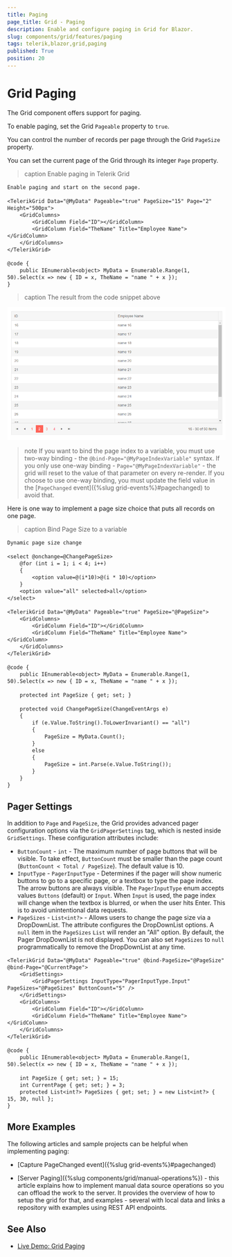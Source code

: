```yaml
---
title: Paging
page_title: Grid - Paging
description: Enable and configure paging in Grid for Blazor.
slug: components/grid/features/paging
tags: telerik,blazor,grid,paging
published: True
position: 20
---
```


# Grid Paging

The Grid component offers support for paging.

To enable paging, set the Grid `Pageable` property to `true`. 

You can control the number of records per page through the Grid `PageSize` property.

You can set the current page of the Grid through its integer `Page` property.

>caption Enable paging in Telerik Grid

````CSHTML
Enable paging and start on the second page.

<TelerikGrid Data="@MyData" Pageable="true" PageSize="15" Page="2" Height="500px">
	<GridColumns>
		<GridColumn Field="ID"></GridColumn>
		<GridColumn Field="TheName" Title="Employee Name"></GridColumn>
	</GridColumns>
</TelerikGrid>

@code {
	public IEnumerable<object> MyData = Enumerable.Range(1, 50).Select(x => new { ID = x, TheName = "name " + x });
}
````

>caption The result from the code snippet above

![](images/paging-overview.png)

>note If you want to bind the page index to a variable, you must use two-way binding - the `@bind-Page="@MyPageIndexVariable"` syntax. If you only use one-way binding -  `Page="@MyPageIndexVariable"` - the grid will reset to the value of that parameter on every re-render. If you choose to use one-way binding, you must update the field value in the [`PageChanged` event]({%slug grid-events%}#pagechanged) to avoid that.

Here is one way to implement a page size choice that puts all records on one page.

>caption Bind Page Size to a variable

````CSHTML
Dynamic page size change

<select @onchange=@ChangePageSize>
	@for (int i = 1; i < 4; i++)
	{
		<option value=@(i*10)>@(i * 10)</option>
	}
	<option value="all" selected>all</option>
</select>

<TelerikGrid Data="@MyData" Pageable="true" PageSize="@PageSize">
	<GridColumns>
		<GridColumn Field="ID"></GridColumn>
		<GridColumn Field="TheName" Title="Employee Name"></GridColumn>
	</GridColumns>
</TelerikGrid>

@code {
	public IEnumerable<object> MyData = Enumerable.Range(1, 50).Select(x => new { ID = x, TheName = "name " + x });

	protected int PageSize { get; set; }

	protected void ChangePageSize(ChangeEventArgs e)
	{
		if (e.Value.ToString().ToLowerInvariant() == "all")
		{
			PageSize = MyData.Count();
		}
		else
		{
			PageSize = int.Parse(e.Value.ToString());
		}
	}
}
````

## Pager Settings

In addition to `Page` and `PageSize`, the Grid provides advanced pager configuration options via the `GridPagerSettings` tag, which is nested inside `GridSettings`. These configuration attributes include:

* `ButtonCount` - `int` - The maximum number of page buttons that will be visible. To take effect, `ButtonCount` must be smaller than the page count (`ButtonCount < Total / PageSize`). The default value is 10.
* `InputType` - `PagerInputType` - Determines if the pager will show numeric buttons to go to a specific page, or a textbox to type the page index. The arrow buttons are always visible. The `PagerInputType` enum accepts values `Buttons` (default) or `Input`. When `Input` is used, the page index will change when the textbox is blurred, or when the user hits Enter. This is to avoid unintentional data requests.
* `PageSizes` - `List<int?>` - Allows users to change the page size via a DropDownList. The attribute configures the DropDownList options. A `null` item in the `PageSizes` `List` will render an "All" option. By default, the Pager DropDownList is not displayed. You can also set `PageSizes` to `null` programmatically to remove the DropDownList at any time.

````CSHTML
<TelerikGrid Data="@MyData" Pageable="true" @bind-PageSize="@PageSize" @bind-Page="@CurrentPage">
	<GridSettings>
		<GridPagerSettings InputType="PagerInputType.Input" PageSizes="@PageSizes" ButtonCount="5" />
	</GridSettings>
	<GridColumns>
		<GridColumn Field="ID"></GridColumn>
		<GridColumn Field="TheName" Title="Employee Name"></GridColumn>
	</GridColumns>
</TelerikGrid>

@code {
	public IEnumerable<object> MyData = Enumerable.Range(1, 50).Select(x => new { ID = x, TheName = "name " + x });

	int PageSize { get; set; } = 15;
	int CurrentPage { get; set; } = 3;
	protected List<int?> PageSizes { get; set; } = new List<int?> { 15, 30, null };
}
````

## More Examples

The following articles and sample projects can be helpful when implementing paging:

* [Capture PageChanged event]({%slug grid-events%}#pagechanged)

* [Server Paging]({%slug components/grid/manual-operations%}) - this article explains how to implement manual data source operations so you can offload the work to the server. It provides the overview of how to setup the grid for that, and examples - several with local data and links a repository with examples using REST API endpoints.

## See Also

  * [Live Demo: Grid Paging](https://demos.telerik.com/blazor-ui/grid/paging)
